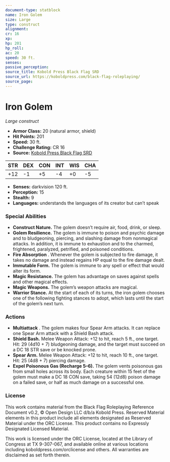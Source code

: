 ```yaml
---
document-type: statblock
name: Iron Golem
size: Large
type: construct
alignment: 
cr: 16
xp: 
hp: 201
hp_roll: 
ac: 20
speed: 30 ft.
senses: 
passive_perception: 
source_title: Kobold Press Black Flag SRD
source_url: https://koboldpress.com/black-flag-roleplaying/
source_page: 
---
```


# Iron Golem

*Large construct*

- **Armor Class:** 20 (natural armor, shield)
- **Hit Points:** 201
- **Speed:** 30 ft.
- **Challenge Rating:** CR 16
- **Source:** [Kobold Press Black Flag SRD](https://koboldpress.com/black-flag-roleplaying/)

| STR | DEX | CON | INT | WIS | CHA |
| --- | --- | --- | --- | --- | --- |
| +12 | -1 | +5 | -4 | +0 | -5 |

- **Senses:** darkvision 120 ft.
- **Perception:** 15
- **Stealth:** 9
- **Languages:** understands the languages of its creator but can’t speak

### Special Abilities

- **Construct Nature.** The golem doesn’t require air, food, drink, or sleep.
- **Golem Resilience.** The golem is immune to poison and psychic damage and to bludgeoning, piercing, and slashing damage from nonmagical attacks. In addition, it is immune to exhaustion and to the charmed, frightened, paralyzed, petrified, and poisoned conditions.
- **Fire Absorption** . Whenever the golem is subjected to fire damage, it takes no damage and instead regains HP equal to the fire damage dealt.
- **Immutable Form.** The golem is immune to any spell or effect that would alter its form.
- **Magic Resistance.** The golem has advantage on saves against spells and other magical effects.
- **Magic Weapons.** The golem’s weapon attacks are magical.
- **Warrior Stance.** At the start of each of its turns, the iron golem chooses one of the following fighting stances to adopt, which lasts until the start of the golem’s next turn.

### Actions

- **Multiattack** . The golem makes four Spear Arm attacks. It can replace one Spear Arm attack with a Shield Bash attack.
- **Shield Bash.** Melee Weapon Attack: +12 to hit, reach 5 ft., one target. Hit: 29 (4d10 + 7) bludgeoning damage, and the target must succeed on a DC 18 STR save or be knocked prone.
- **Spear Arm.** Melee Weapon Attack: +12 to hit, reach 10 ft., one target. Hit: 25 (4d8 + 7) piercing damage.
- **Expel Poisonous Gas (Recharge 5–6).** The golem vents poisonous gas from small holes across its body. Each creature within 15 feet of the golem must make a DC 18 CON save, taking 54 (12d8) poison damage on a failed save, or half as much damage on a successful one.

### License

This work contains material from the Black Flag Roleplaying Reference Document v0.2, © Open Design LLC d/b/a Kobold Press. Reserved Material elements in this product include all elements designated as Reserved Material under the ORC License. This product contains no Expressly Designated Licensed Material.

This work is licensed under the ORC License, located at the Library of Congress at TX 9-307-067, and available online at various locations including koboldpress.com/orclicense and others. All warranties are disclaimed as set forth therein.
